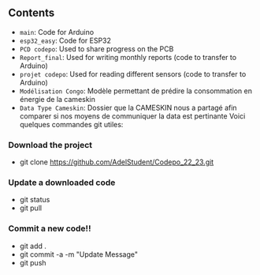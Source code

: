 ## Contents
- `main`: Code for Arduino
- `esp32_easy`: Code for ESP32
- `PCD codepo`: Used to share progress on the PCB
- `Report_final`: Used for writing monthly reports (code to transfer to Arduino)
- `projet codepo`: Used for reading different sensors (code to transfer to Arduino)
- `Modélisation Congo`: Modèle permettant de prédire la consommation en énergie de la cameskin
- `Data Type Cameskin`: Dossier que la CAMESKIN nous a partagé afin comparer si nos moyens de communiquer la data est pertinante
Voici quelques commandes git utiles:

### Download the project
- git clone https://github.com/AdelStudent/Codepo_22_23.git

### Update a downloaded code
- git status
- git pull

### Commit a new code!!
- git add .
- git commit -a -m "Update Message"
- git push
